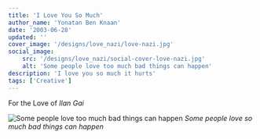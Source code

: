 ```yaml
---
title: 'I Love You So Much'
author_name: 'Yonatan Ben Knaan'
date: '2003-06-28'
updated: ''
cover_image: '/designs/love_nazi/love-nazi.jpg'
social_image: 
    src: '/designs/love_nazi/social-cover-love-nazi.jpg'
    alt: 'Some people love too much bad things can happen'
description: 'I love you so much it hurts'
tags: ['Creative']
---
```


For the Love of _Ilan Gai_

![Some people love too much bad things can happen](/designs/love_nazi/love-nazi.svg)
*Some people love so much bad things can happen*











